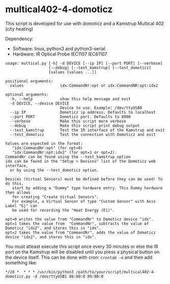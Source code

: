 # multical402-4-domoticz
  
This script is developed for use with domoticz and a Kamstrup Multical 402 (city heating)  
  
Dependency:
 * Software: linux, python3 and python3-serial  
 * Hardware: IR Optical Probe IEC1107 IEC61107  
  
```
usage: multical.py [-h] -d DEVICE [--ip IP] [--port PORT] [--verbose]
                   [--debug] [--test_kamstrup] [--test_domoticz]
                   [values [values ...]]

positional arguments:
  values                idx:CommandNr:opt or idx:CommandNR:opt:idx2

optional arguments:
  -h, --help            show this help message and exit
  -d DEVICE, --device DEVICE
                        Device to use. Example: /dev/ttyUSB0
  --ip IP               Domoticz ip address. Defaults to localhost
  --port PORT           Domoticz port. Defaults to 8080
  --verbose             Make this script more verbose
  --debug               Make this script print debug output
  --test_kamstrup       Test the IR interface of the Kamstrup and exit
  --test_domoticz       Test the connection with Domoticz and exit

Values are expected in the format:
   "idx:CommandNr:opt" (for opt=0) 
   "idx:CommandNr:opt:idx2" (for opt=1 or opt=2). 
CommandNr can be found using the --test_kamstrup option 
idx can be found in the "Setup > Devices" list of the Domoticz web interface,
  or by using the --test_domoticz option. 

Devices (Virtual Sensors) must be defined before they can be used! To do this,
   start by adding a "Dummy" type hardware entry. This Dummy hardware then allows
   for creating "Create Virtual Sensors". 
   For example, a Virtual Sensor of type "Custom Sensor" with Axis Label "Gj" can 
   be used for recording the "Heat Energy (E1)".

opt=0 writes the value from "CommandNr" to Domoticz device "idx".
opt=1 takes the value from  "CommandNr", subtracts the value of Domoticz "idx2", and stores this in "idx".
opt=2 takes the value from "CommandNr", adds the value of Domoticz device "idx2", and stores this in "idx".
```

You must atleast execute this script once every 30 minutes or else the IR port on the Kamstrup will be disabled until you press a physical button on the device itself. This can be done with cron: `crontab -e` and then add something like:

`*/20 *  * * * /usr/bin/python3 /path/to/your/script/multical402-4-domoticz.py -d /dev/ttyUSB1 88:60:0 89:80:0`

